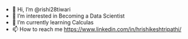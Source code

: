 - 👋 Hi, I’m @rishi28tiwari
- 👀 I’m interested in Becoming a Data Scientist
- 🌱 I’m currently learning Calculas
- 📫 How to reach me https://www.linkedin.com/in/hrishikeshtripathi/

<!---
rishi28tiwari/rishi28tiwari is a ✨ special ✨ repository because its `README.md` (this file) appears on your GitHub profile.
You can click the Preview link to take a look at your changes.
--->
